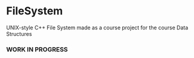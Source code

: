 # FileSystem
UNIX-style C++ File System made as a course project for the course Data Structures

### **WORK IN PROGRESS**
